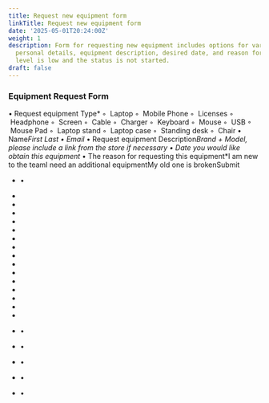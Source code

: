 ```yaml
---
title: Request new equipment form
linkTitle: Request new equipment form
date: '2025-05-01T20:24:00Z'
weight: 1
description: Form for requesting new equipment includes options for various types,
  personal details, equipment description, desired date, and reason for request. Priority
  level is low and the status is not started.
draft: false
---
```



### Equipment Request Form

• Request equipment Type*
    ◦  Laptop
    ◦  Mobile Phone
    ◦  Licenses
    ◦  Headphone
    ◦  Screen
    ◦  Cable
    ◦  Charger
    ◦  Keyboard
    ◦  Mouse
    ◦  USB
    ◦  Mouse Pad
    ◦  Laptop stand
    ◦  Laptop case
    ◦  Standing desk
    ◦  Chair
• Name*First Last
• Email*
• Request equipment Description*Brand + Model, please include a link from the store if necessary
• Date you would like obtain this equipment*
• The reason for requesting this equipment*I am new to the teamI need an additional equipmentMy old one is brokenSubmit

- •

- 

- 

- 

- 

- 

- 

- 

- 

- 

- 

- 

- 

- 

- 

- 

- •

- •

- •

- •

- •